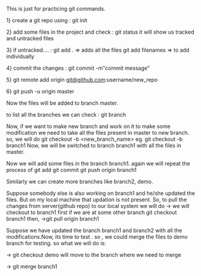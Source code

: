 This is just for practicing git commands.

1} create a git repo using :   git init

2} add some files in the project and check : git status
   it will show us tracked and untracked files
   
3} if untracked.... : git add .   => adds all the files 
                      git add filenames   => to add individually
                      
4}  commit the changes    : git commit -m"commit message"

5}  git remote add origin git@github.com:username/new_repo

6}  git push -u origin master

Now the files will be added to branch master.

to list all the branches we can check : git branch

Now, if we want to make new branch and work on it to make some modification we need to take all the files present in master to new branch.
so, we will do 
git checkout -b <new_branch_name>
eg. git checkout -b branch1
Now, we will be switched to branch branch1 with all the files in master.

Now we will add some files in the branch branch1.
again we will repeat the process of 
git add
git commit
git push origin branch1

Similarly we can create more branches like branch2, demo.

Suppose somebody else is also working on branch1 and he/she updated the files. But on my local machine that updation is not present.
So, to pull the changes from server(github repo) to our local system we will do
  -> we will checkout to branch1 first if we are at some other branch
    git checkout branch1
    then, 
  ->git pull origin branch1

Suppose we have updated the branch branch1 and branch2 with all the modifications.Now, its time to test . so , we could merge the 
files to demo branch for testing.
so what we will do is:

-> git checkout demo 
will move to the branch where we need to merge

-> git merge branch1
